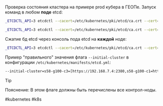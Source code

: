 
Проверка состояния кластера на примере prod кубера в ГЕОПе. Запуск команд в любом **поде** etcd:
```bash
_ETCDCTL_API=3 etcdctl --cacert=/etc/kubernetes/pki/etcd/ca.crt --cert=/etc/kubernetes/pki/etcd/peer.crt --key=/etc/kubernetes/pki/etcd/peer.key --write-out=table --endpoints=192.168.1.5:2379,192.168.1.4:2379,192.168.1.3:2379 endpoint status
```

```bash
_ETCDCTL_API=3 etcdctl --cacert=/etc/kubernetes/pki/etcd/ca.crt --cert=/etc/kubernetes/pki/etcd/peer.crt --key=/etc/kubernetes/pki/etcd/peer.key --write-out=table --endpoints=192.168.1.5:2379,192.168.1.4:2379,192.168.1.3:2379 endpoint health
```
Сжатие бд etcd через консоль пода etcd на **каждой** ноде:
```bash
_ETCDCTL_API=3 etcdctl --cacert=/etc/kubernetes/pki/etcd/ca.crt --cert=/etc/kubernetes/pki/etcd/peer.crt --key=/etc/kubernetes/pki/etcd/peer.key defrag
```
Пример "правильного" значения флага `--initial-cluster` в конфигурации `/etc/kubernetes/manifests/etcd.yml`:
```bash
--initial-cluster=s58-g100-c3=[https://192.168.7.4:2380,s58-g100-c1=https://192.168.7.5:2380,s58-g100-c2=https://192.168.7.3:2380](https://192.168.7.4:2380,s58-g100-c1=https/)
```
>[!tip]
Пояснение: В этом флаге должны быть перечислены все контрол-ноды.

#kubernetes #k8s 